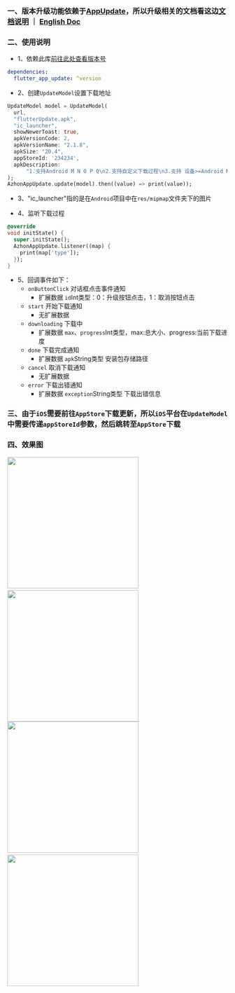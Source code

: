 ### 一、版本升级功能依赖于[AppUpdate](https://github.com/azhon/AppUpdate)，所以升级相关的文档看这边[文档说明](https://github.com/azhon/AppUpdate/blob/master/README.md) ｜ [English Doc](https://github.com/azhon/AppUpdate/blob/master/README-EN.md)

### 二、使用说明
- 1、依赖此库[前往此处查看版本号](https://pub.dev/packages/flutter_app_update/install)
```yaml
dependencies:
  flutter_app_update: ^version
```

- 2、创建`UpdateModel`设置下载地址

```dart
UpdateModel model = UpdateModel(
  url,
  "flutterUpdate.apk",
  "ic_launcher",
  showNewerToast: true,
  apkVersionCode: 2,
  apkVersionName: "2.1.8",
  apkSize: "20.4",
  appStoreId: '234234',
  apkDescription:
      "1.支持Android M N O P Q\n2.支持自定义下载过程\n3.支持 设备>=Android M 动态权限的申请\n4.支持通知栏进度条展示\n5.支持文字国际化"
);
AzhonAppUpdate.update(model).then((value) => print(value));
```

- 3、"ic_launcher"指的是在`Android`项目中在`res/mipmap`文件夹下的图片

- 4、监听下载过程

```dart
@override
void initState() {
  super.initState();
  AzhonAppUpdate.listener((map) {
    print(map['type']);
  });
}
```
- 5、回调事件如下：
    - `onButtonClick` 对话框点击事件通知
        - 扩展数据 `id`Int类型：0：升级按钮点击，1：取消按钮点击
    - `start` 开始下载通知
        - 无扩展数据
    - `downloading` 下载中
        - 扩展数据 `max`、`progress`Int类型，max:总大小、progress:当前下载进度
    - `done` 下载完成通知
        - 扩展数据 `apk`String类型 安装包存储路径
    - `cancel` 取消下载通知 
        - 无扩展数据
    - `error` 下载出错通知
        - 扩展数据 `exception`String类型 下载出错信息

### 三、由于`iOS`需要前往`AppStore`下载更新，所以`iOS`平台在`UpdateModel`中需要传递`appStoreId`参数，然后跳转至`AppStore`下载
### 四、效果图

<img src="https://raw.githubusercontent.com/azhon/FlutterAppUpdate/main/example/img/img1.png" width="300">　<img src="https://raw.githubusercontent.com/azhon/FlutterAppUpdate/main/example/img/img2.png" width="300">
<img src="https://raw.githubusercontent.com/azhon/FlutterAppUpdate/main/example/img/img3.png" width="300">　<img src="https://raw.githubusercontent.com/azhon/FlutterAppUpdate/main/example/img/img4.png" width="300">
